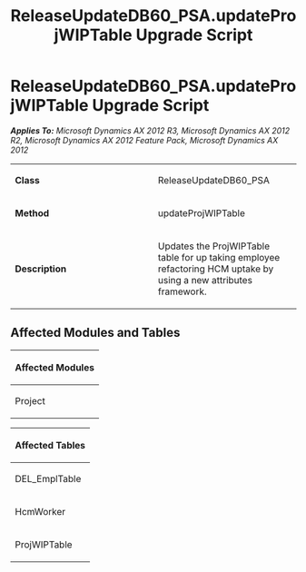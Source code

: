 ﻿---
title: ReleaseUpdateDB60_PSA.updateProjWIPTable Upgrade Script
TOCTitle: ReleaseUpdateDB60_PSA.updateProjWIPTable Upgrade Script
ms:assetid: b5ddf107-9433-2915-93a7-188ea4d811d0
ms:mtpsurl: https://msdn.microsoft.com/en-us/library/JJ737003(v=AX.60)
ms:contentKeyID: 49710685
ms.date: 05/18/2015
mtps_version: v=AX.60
---

# ReleaseUpdateDB60\_PSA.updateProjWIPTable Upgrade Script 


_**Applies To:** Microsoft Dynamics AX 2012 R3, Microsoft Dynamics AX 2012 R2, Microsoft Dynamics AX 2012 Feature Pack, Microsoft Dynamics AX 2012_

<table>
<colgroup>
<col style="width: 50%" />
<col style="width: 50%" />
</colgroup>
<tbody>
<tr class="odd">
<td><p><strong>Class</strong></p></td>
<td><p>ReleaseUpdateDB60_PSA</p></td>
</tr>
<tr class="even">
<td><p><strong>Method</strong></p></td>
<td><p>updateProjWIPTable</p></td>
</tr>
<tr class="odd">
<td><p><strong>Description</strong></p></td>
<td><p>Updates the ProjWIPTable table for up taking employee refactoring HCM uptake by using a new attributes framework.</p></td>
</tr>
</tbody>
</table>


## Affected Modules and Tables

<table>
<colgroup>
<col style="width: 100%" />
</colgroup>
<thead>
<tr class="header">
<th><p>Affected Modules</p></th>
</tr>
</thead>
<tbody>
<tr class="odd">
<td><p>Project</p></td>
</tr>
</tbody>
</table>


<table>
<colgroup>
<col style="width: 100%" />
</colgroup>
<thead>
<tr class="header">
<th><p>Affected Tables</p></th>
</tr>
</thead>
<tbody>
<tr class="odd">
<td><p>DEL_EmplTable</p></td>
</tr>
<tr class="even">
<td><p>HcmWorker</p></td>
</tr>
<tr class="odd">
<td><p>ProjWIPTable</p></td>
</tr>
</tbody>
</table>

  


